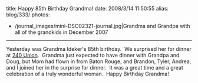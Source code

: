 title: Happy 85th Birthday Grandma!
date: 2008/3/14 11:50:55
alias: blog/333/
photos:
- /journal_images/mini-DSC02321-journal.jpg|Grandma and Grandpa with all of the grandkids in December 2007
---
Yesterday was Grandma Ideker's 85th birthday.  We surprised her for dinner at [240 Union](http://www.240union.com/).  Grandma just expected to have dinner with Grandpa and Doug, but Mom had flown in from Baton Rouge, and Brandon, Tyler, Andrea, and I joined her in the surprise for dinner.  It was a great time and a great celebration of a truly wonderful woman.  Happy Birthday Grandma!